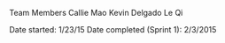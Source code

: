 Team Members
Callie Mao
Kevin Delgado
Le Qi

Date started: 1/23/15
Date completed (Sprint 1): 2/3/2015